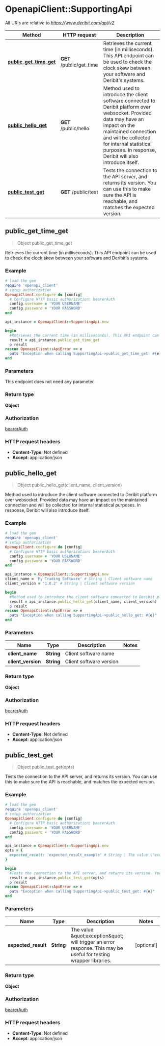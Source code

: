 # OpenapiClient::SupportingApi

All URIs are relative to *https://www.deribit.com/api/v2*

Method | HTTP request | Description
------------- | ------------- | -------------
[**public_get_time_get**](SupportingApi.md#public_get_time_get) | **GET** /public/get_time | Retrieves the current time (in milliseconds). This API endpoint can be used to check the clock skew between your software and Deribit&#39;s systems.
[**public_hello_get**](SupportingApi.md#public_hello_get) | **GET** /public/hello | Method used to introduce the client software connected to Deribit platform over websocket. Provided data may have an impact on the maintained connection and will be collected for internal statistical purposes. In response, Deribit will also introduce itself.
[**public_test_get**](SupportingApi.md#public_test_get) | **GET** /public/test | Tests the connection to the API server, and returns its version. You can use this to make sure the API is reachable, and matches the expected version.



## public_get_time_get

> Object public_get_time_get

Retrieves the current time (in milliseconds). This API endpoint can be used to check the clock skew between your software and Deribit's systems.

### Example

```ruby
# load the gem
require 'openapi_client'
# setup authorization
OpenapiClient.configure do |config|
  # Configure HTTP basic authorization: bearerAuth
  config.username = 'YOUR USERNAME'
  config.password = 'YOUR PASSWORD'
end

api_instance = OpenapiClient::SupportingApi.new

begin
  #Retrieves the current time (in milliseconds). This API endpoint can be used to check the clock skew between your software and Deribit's systems.
  result = api_instance.public_get_time_get
  p result
rescue OpenapiClient::ApiError => e
  puts "Exception when calling SupportingApi->public_get_time_get: #{e}"
end
```

### Parameters

This endpoint does not need any parameter.

### Return type

**Object**

### Authorization

[bearerAuth](../README.md#bearerAuth)

### HTTP request headers

- **Content-Type**: Not defined
- **Accept**: application/json


## public_hello_get

> Object public_hello_get(client_name, client_version)

Method used to introduce the client software connected to Deribit platform over websocket. Provided data may have an impact on the maintained connection and will be collected for internal statistical purposes. In response, Deribit will also introduce itself.

### Example

```ruby
# load the gem
require 'openapi_client'
# setup authorization
OpenapiClient.configure do |config|
  # Configure HTTP basic authorization: bearerAuth
  config.username = 'YOUR USERNAME'
  config.password = 'YOUR PASSWORD'
end

api_instance = OpenapiClient::SupportingApi.new
client_name = 'My Trading Software' # String | Client software name
client_version = '1.0.2' # String | Client software version

begin
  #Method used to introduce the client software connected to Deribit platform over websocket. Provided data may have an impact on the maintained connection and will be collected for internal statistical purposes. In response, Deribit will also introduce itself.
  result = api_instance.public_hello_get(client_name, client_version)
  p result
rescue OpenapiClient::ApiError => e
  puts "Exception when calling SupportingApi->public_hello_get: #{e}"
end
```

### Parameters


Name | Type | Description  | Notes
------------- | ------------- | ------------- | -------------
 **client_name** | **String**| Client software name | 
 **client_version** | **String**| Client software version | 

### Return type

**Object**

### Authorization

[bearerAuth](../README.md#bearerAuth)

### HTTP request headers

- **Content-Type**: Not defined
- **Accept**: application/json


## public_test_get

> Object public_test_get(opts)

Tests the connection to the API server, and returns its version. You can use this to make sure the API is reachable, and matches the expected version.

### Example

```ruby
# load the gem
require 'openapi_client'
# setup authorization
OpenapiClient.configure do |config|
  # Configure HTTP basic authorization: bearerAuth
  config.username = 'YOUR USERNAME'
  config.password = 'YOUR PASSWORD'
end

api_instance = OpenapiClient::SupportingApi.new
opts = {
  expected_result: 'expected_result_example' # String | The value \"exception\" will trigger an error response. This may be useful for testing wrapper libraries.
}

begin
  #Tests the connection to the API server, and returns its version. You can use this to make sure the API is reachable, and matches the expected version.
  result = api_instance.public_test_get(opts)
  p result
rescue OpenapiClient::ApiError => e
  puts "Exception when calling SupportingApi->public_test_get: #{e}"
end
```

### Parameters


Name | Type | Description  | Notes
------------- | ------------- | ------------- | -------------
 **expected_result** | **String**| The value \&quot;exception\&quot; will trigger an error response. This may be useful for testing wrapper libraries. | [optional] 

### Return type

**Object**

### Authorization

[bearerAuth](../README.md#bearerAuth)

### HTTP request headers

- **Content-Type**: Not defined
- **Accept**: application/json

